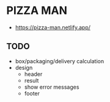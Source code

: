 # PIZZA MAN

- https://pizza-man.netlify.app/

## TODO

- box/packaging/delivery calculation
- design
  - header
  - result
  - show error messages
  - footer
